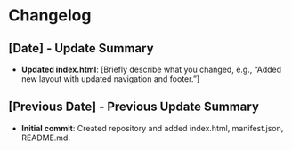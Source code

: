 # Changelog

## [Date] - Update Summary
- **Updated index.html**: [Briefly describe what you changed, e.g., “Added new layout with updated navigation and footer.”]

## [Previous Date] - Previous Update Summary
- **Initial commit**: Created repository and added index.html, manifest.json, README.md.

